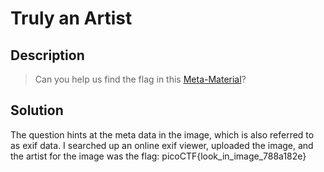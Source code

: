 # Truly an Artist
## Description
>Can you help us find the flag in this
>[Meta-Material](https://2018shell.picoctf.com/static/6d9cb4dee2e6ce0dd7230d0c5c10019a/2018.png)?
## Solution
The question hints at the meta data in the image, which is also referred to as
exif data. I searched up an online exif viewer, uploaded the image, and the
artist for the image was the flag: picoCTF{look_in_image_788a182e}
